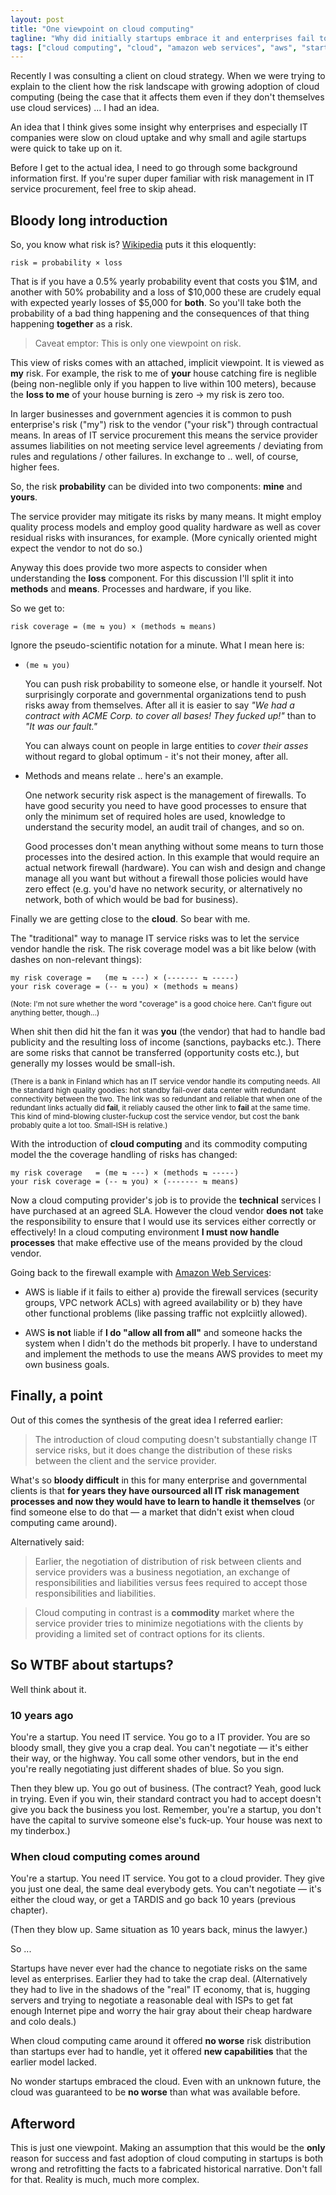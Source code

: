 ```yaml
---
layout: post
title: "One viewpoint on cloud computing"
tagline: "Why did initially startups embrace it and enterprises fail to take notice?"
tags: ["cloud computing", "cloud", "amazon web services", "aws", "startups"]
---
```


Recently I was consulting a client on cloud strategy. When we were
trying to explain to the client how the risk landscape with growing
adoption of cloud computing (being the case that it affects them even
if they don't themselves use cloud services) ... I had an idea.

An idea that I think gives some insight why enterprises and especially
IT companies were slow on cloud uptake and why small and agile
startups were quick to take up on it.

Before I get to the actual idea, I need to go through some background
information first. If you're super duper familiar with risk management
in IT service procurement, feel free to skip ahead.

Bloody long introduction
------------------------

So, you know what risk is?
[Wikipedia](https://en.wikipedia.org/wiki/Risk#Quantitative_analysis)
puts it this eloquently:

    risk = probability × loss

That is if you have a 0.5% yearly probability event that costs you
$1M, and another with 50% probability and a loss of $10,000 these are
crudely equal with expected yearly losses of $5,000 for **both**. So
you'll take both the probability of a bad thing happening and the
consequences of that thing happening **together** as a risk.

> Caveat emptor: This is only one viewpoint on risk.

This view of risks comes with an attached, implicit viewpoint. It is
viewed as **my** risk. For example, the risk to me of **your** house
catching fire is neglible (being non-neglible only if you happen to
live within 100 meters), because the **loss to me** of your house
burning is zero → my risk is zero too.

In larger businesses and government agencies it is common to push
enterprise's risk ("my") risk to the vendor ("your risk") through
contractual means. In areas of IT service procurement this means the
service provider assumes liabilities on not meeting service level
agreements / deviating from rules and regulations / other failures. In
exchange to .. well, of course, higher fees.

So, the risk **probability** can be divided into two components:
**mine** and **yours**.

The service provider may mitigate its risks by many means. It might
employ quality process models and employ good quality hardware as well
as cover residual risks with insurances, for example. (More cynically
oriented might expect the vendor to not do so.)

Anyway this does provide two more aspects to consider when
understanding the **loss** component. For this discussion I'll split
it into **methods** and **means**. Processes and hardware, if you
like.

So we get to:

    risk coverage = (me ⇆ you) × (methods ⇆ means)

Ignore the pseudo-scientific notation for a minute. What I mean here is:

* ``(me ⇆ you)``  

  You can push risk probability to someone else, or handle it
  yourself.  Not surprisingly corporate and governmental organizations
  tend to push risks away from themselves. After all it is easier to
  say *"We had a contract with ACME Corp. to cover all bases! They
  fucked up!"* than to *"It was our fault."*  

  You can always count on people in large entities to *cover their
  asses* without regard to global optimum - it's not their money,
  after all.

* Methods and means relate .. here's an example.  

  One network security risk aspect is the management of firewalls. To
  have good security you need to have good processes to ensure that
  only the minimum set of required holes are used, knowledge to
  understand the security model, an audit trail of changes, and so on.

  Good processes don't mean anything without some means to turn those
  processes into the desired action. In this example that would
  require an actual network firewall (hardware). You can wish and
  design and change manage all you want but without a firewall those
  policies would have zero effect (e.g. you'd have no network
  security, or alternatively no network, both of which would be bad
  for business).

Finally we are getting close to the **cloud**. So bear with me.

The "traditional" way to manage IT service risks was to let the
service vendor handle the risk. The risk coverage model was a bit like
below (with dashes on non-relevant things):

    my risk coverage =   (me ⇆ ---) × (------- ⇆ -----)
    your risk coverage = (-- ⇆ you) × (methods ⇆ means)

<small>(Note: I'm not sure whether the word "coverage" is a good
choice here. Can't figure out anything better, though...)</small>

When shit then did hit the fan it was **you** (the vendor) that had to
handle bad publicity and the resulting loss of income (sanctions,
paybacks etc.). There are some risks that cannot be transferred
(opportunity costs etc.), but generally my losses would be small-ish.

<small>(There is a bank in Finland which has an IT service vendor
handle its computing needs. All the standard high quality goodies: hot
standby fail-over data center with redundant connectivity between the
two. The link was so redundant and reliable that when one of the
redundant links actually did **fail**, it reliably caused the other
link to **fail** at the same time. This kind of mind-blowing
cluster-fuckup cost the service vendor, but cost the bank probably
quite a lot too. Small-ISH is relative.)</small>

With the introduction of **cloud computing** and its commodity
computing model the the coverage handling of risks has changed:

    my risk coverage   = (me ⇆ ---) × (methods ⇆ -----)
    your risk coverage = (-- ⇆ you) × (------- ⇆ means)

Now a cloud computing provider's job is to provide the **technical**
services I have purchased at an agreed SLA. However the cloud vendor
**does not** take the responsibility to ensure that I would use its
services either correctly or effectively! In a cloud computing
environment **I must now handle processes** that make effective use of
the means provided by the cloud vendor.

Going back to the firewall example with [Amazon Web
Services](http://aws.amazon.com):

* AWS is liable if it fails to either a) provide the firewall services
  (security groups, VPC network ACLs) with agreed availability or b)
  they have other functional problems (like passing traffic not
  explciitly allowed).

* AWS **is not** liable if **I do "allow all from all"** and someone
  hacks the system when I didn't do the methods bit properly. I have
  to understand and implement the methods to use the means AWS
  provides to meet my own business goals.

Finally, a point
----------------

Out of this comes the synthesis of the great idea I referred earlier:

> The introduction of cloud computing doesn't substantially change IT
> service risks, but it does change the distribution of these risks
> between the client and the service provider.

What's so **bloody difficult** in this for many enterprise and
governmental clients is that **for years they have oursourced all IT
risk management processes and now they would have to learn to handle
it themselves** (or find someone else to do that — a market that
didn't exist when cloud computing came around).

Alternatively said:

> Earlier, the negotiation of distribution of risk between clients and
  service providers was a business negotiation, an exchange of
  responsibilities and liabilities versus fees required to accept
  those responsibilities and liabilities.

> Cloud computing in contrast is a **commodity** market where the
  service provider tries to minimize negotiations with the clients by
  providing a limited set of contract options for its clients.

<a name="startups"></a>So WTBF about startups?
-----------------------

Well think about it.

### 10 years ago

You're a startup. You need IT service. You go to a IT provider. You
are so bloody small, they give you a crap deal. You can't negotiate —
it's either their way, or the highway. You call some other vendors,
but in the end you're really negotiating just different shades of
blue. So you sign.

Then they blew up. You go out of business. (The contract? Yeah, good
luck in trying. Even if you win, their standard contract you had to
accept doesn't give you back the business you lost. Remember, you're a
startup, you don't have the capital to survive someone else's
fuck-up. Your house was next to my tinderbox.)

### When cloud computing comes around

You're a startup. You need IT service. You got to a cloud
provider. They give you just one deal, the same deal everybody
gets. You can't negotiate — it's either the cloud way, or get a TARDIS
and go back 10 years (previous chapter).

(Then they blow up. Same situation as 10 years back, minus the
lawyer.)

So ...

Startups have never ever had the chance to negotiate risks on the same
level as enterprises. Earlier they had to take the crap
deal. (Alternatively they had to live in the shadows of the "real" IT
economy, that is, hugging servers and trying to negotiate a reasonable
deal with ISPs to get fat enough Internet pipe and worry the hair gray
about their cheap hardware and colo deals.)

When cloud computing came around it offered **no worse** risk
distribution than startups ever had to handle, yet it offered **new
capabilities** that the earlier model lacked.

No wonder startups embraced the cloud. Even with an unknown future,
the cloud was guaranteed to be **no worse** than what was available
before.

Afterword
---------

This is just one viewpoint. Making an assumption that this would be
the **only** reason for success and fast adoption of cloud computing
in startups is both wrong and retrofitting the facts to a fabricated
historical narrative. Don't fall for that. Reality is much, much more
complex.
